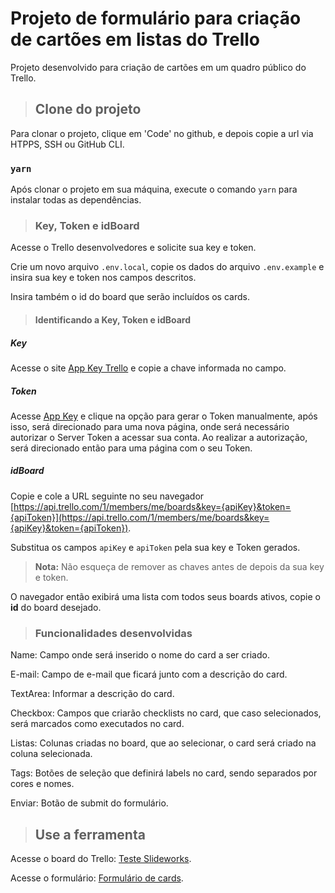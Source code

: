 # Projeto de formulário para criação de cartões em listas do Trello

Projeto desenvolvido para criação de cartões em um quadro público do Trello.

>## Clone do projeto

Para clonar o projeto, clique em 'Code' no github, e depois copie a url via HTPPS, SSH ou GitHub CLI.

### `yarn`

Após clonar o projeto em sua máquina, execute o comando `yarn` para instalar todas as dependências.

>### Key, Token e idBoard

Acesse o Trello desenvolvedores e solicite sua key e token.

Crie um novo arquivo `.env.local`, copie os dados do arquivo `.env.example` e insira sua key e token nos campos descritos.

Insira também o id do board que serão incluídos os cards.

>#### Identificando a Key, Token e idBoard

##### Key
Acesse o site [App Key Trello](https://trello.com/app-key) e copie a chave informada no campo.

##### Token

Acesse [App Key](https://trello.com/app-key) e clique na opção para gerar o Token manualmente, após isso, será direcionado para uma nova página, onde será necessário autorizar o Server Token a acessar sua conta. Ao realizar a autorização, será direcionado então para uma página com o seu Token.

##### idBoard

Copie e cole a URL seguinte no seu navegador [https://api.trello.com/1/members/me/boards&key={apiKey}&token={apiToken}](https://api.trello.com/1/members/me/boards&key={apiKey}&token={apiToken}).

Substitua os campos `apiKey` e `apiToken` pela sua key e Token gerados.

> **Nota:** Não esqueça de remover as chaves antes de depois da sua key e token.

O navegador então exibirá uma lista com todos seus boards ativos, copie o **id** do board desejado.

>### Funcionalidades desenvolvidas

Name: Campo onde será inserido o nome do card a ser criado.

E-mail: Campo de e-mail que ficará junto com a descrição do card.

TextArea: Informar a descrição do card.

Checkbox: Campos que criarão checklists no card, que caso selecionados, será marcados como executados no card.

Listas: Colunas criadas no board, que ao selecionar, o card será criado na coluna selecionada.

Tags: Botões de seleção que definirá labels no card, sendo separados por cores e nomes.

Enviar: Botão de submit do formulário.

>## Use a ferramenta

Acesse o board do Trello: [Teste Slideworks](https://trello.com/b/u3Kyq6AR/teste-slideworks).

Acesse o formulário: [Formulário de cards](https://slideworksform.vercel.app/).
